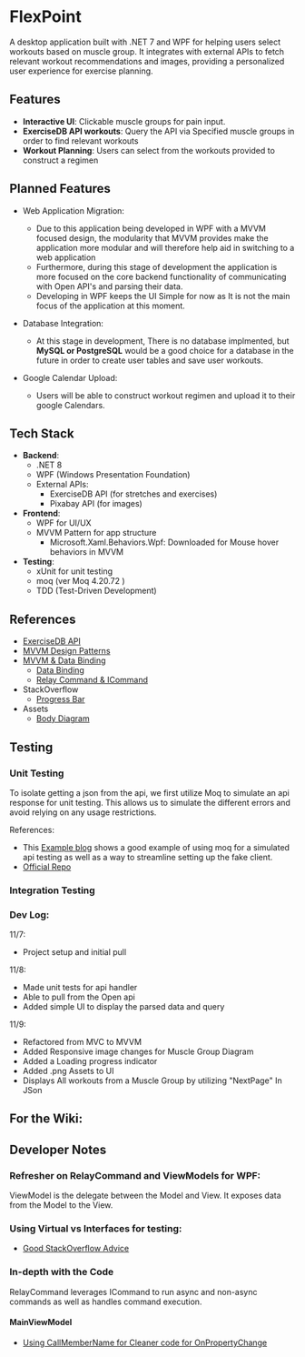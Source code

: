 # FlexPoint
A desktop application built with .NET 7 and WPF for helping users select workouts based on muscle group. 
It integrates with external APIs to fetch relevant workout recommendations and images, providing a personalized user experience for exercise planning.

## Features
- **Interactive UI**: Clickable muscle groups for pain input. 
- **ExerciseDB API workouts**: Query the API via Specified muscle groups in order to find relevant workouts
- **Workout Planning**: Users can select from the workouts provided to construct a regimen

## Planned Features 
- Web Application Migration:
    - Due to this application being developed in WPF with a MVVM focused design, the modularity that MVVM provides make the application more modular and will therefore help aid in switching to a web application
    - Furthermore, during this stage of development the application is more focused on the core backend functionality of communicating with Open API's and parsing their data.  
    - Developing in WPF keeps the UI Simple for now as It is not the main focus of the application at this moment.

- Database Integration: 
    - At this stage in development, There is no database implmented, but **MySQL or PostgreSQL** would be a good choice for a database in the future in order to create user tables and save user workouts.
- Google Calendar Upload:
    - Users will be able to construct workout regimen and upload it to their google Calendars.


## Tech Stack
- **Backend**:
  - .NET 8
  - WPF (Windows Presentation Foundation)
  - External APIs: 
    - ExerciseDB API (for stretches and exercises)
    - Pixabay API (for images)
- **Frontend**:
  - WPF for UI/UX
  - MVVM Pattern for app structure
    - Microsoft.Xaml.Behaviors.Wpf: Downloaded for Mouse hover behaviors in MVVM 
- **Testing**:
  - xUnit for unit testing
  - moq (ver Moq 4.20.72 )
  - TDD (Test-Driven Development)

## References
- [ExerciseDB API](https://exercisedb-api.vercel.app/docs) 
- [MVVM Design Patterns](https://learn.microsoft.com/en-us/archive/msdn-magazine/2009/february/patterns-wpf-apps-with-the-model-view-viewmodel-design-pattern)
- [MVVM & Data Binding](https://learn.microsoft.com/en-us/archive/msdn-magazine/2009/february/patterns-wpf-apps-with-the-model-view-viewmodel-design-pattern)
  - [Data Binding](https://learn.microsoft.com/en-us/dotnet/desktop/wpf/data/?view=netdesktop-8.0)  
  - [Relay Command & ICommand](https://learn.microsoft.com/en-us/dotnet/communitytoolkit/mvvm/relaycommand)
- StackOverflow
  - [Progress Bar](https://stackoverflow.com/questions/3520359/how-to-implement-a-progress-bar-using-the-mvvm-pattern)
- Assets
  - [Body Diagram](https://www.etsy.com/au/listing/1111381930/editable-muscle-map-anatomy-poster)
  

## <a name="testing"></a> Testing

### <a name="unit-testing"></a> Unit Testing
To isolate getting a json from the api, we first utilize Moq to simulate an api response for unit testing.
This allows us to simulate the different errors and avoid relying on any usage restrictions.

References:
- This [Example blog](https://canro91.github.io/2022/12/01/TestingHttpClient/) shows a good example
of using moq for a simulated api testing as well as a way to streamline setting up the fake client.
- [Official Repo](https://github.com/devlooped/moq?tab=readme-ov-file#readme)

### <a name="integration-testing"></a> Integration Testing


### Dev Log:

11/7:
- Project setup and initial pull
 
11/8:
- Made unit tests for api handler
- Able to pull from the Open api
- Added simple UI to display the parsed data and query

11/9:
- Refactored from MVC to MVVM 
- Added Responsive image changes for Muscle Group Diagram
- Added a Loading progress indicator
- Added .png Assets to UI
- Displays All workouts from a Muscle Group by utilizing "NextPage" In JSon 


## For the Wiki:


## Developer Notes 
### Refresher on RelayCommand and ViewModels for WPF:
ViewModel is the delegate between the Model and View.  It exposes data from the Model to the View.

### Using Virtual vs Interfaces for testing:
- [Good StackOverflow Advice](https://stackoverflow.com/questions/691725/mocking-objects-declare-all-methods-as-virtual-or-use-interface)


### In-depth with the Code
RelayCommand<T> leverages ICommand to run async and non-async commands as well as handles command execution.

#### MainViewModel
- [Using CallMemberName for Cleaner code for OnPropertyChange](https://www.c-sharpcorner.com/article/use-of-callermembername-with-inotifypropertychanged-interface-in-wpf-mvvm/)